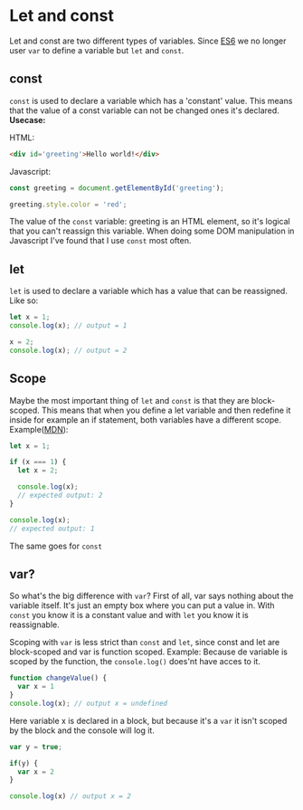 # Let and const
Let and const are two different types of variables. Since [ES6](http://es6-features.org/#Constants) we no longer user `var` to define a variable but `let` and `const`.

## const
`const` is used to declare a variable which has a 'constant' value. This means that the value of a const variable can not be changed ones it's declared. **Usecase:**

HTML: 
```HTML
<div id='greeting'>Hello world!</div>
```
Javascript:
```Javascript
const greeting = document.getElementById('greeting');

greeting.style.color = 'red';
```

The value of the `const` variable: greeting is an HTML element, so it's logical that you can't reassign this variable. When doing some DOM manipulation in Javascript I've found that I use `const` most often. 

## let
`let` is used to declare a variable which has a value that can be reassigned. Like so:
```Javascript
let x = 1;
console.log(x); // output = 1

x = 2;
console.log(x); // output = 2

```

## Scope
Maybe the most important thing of `let` and `const` is that they are block-scoped. This means that when you define a let variable and then redefine it inside for example an if statement, both variables have a different scope. 
Example([MDN](https://developer.mozilla.org/en-US/docs/Web/JavaScript/Reference/Statements/let)):
```Javascript
let x = 1;

if (x === 1) {
  let x = 2;

  console.log(x);
  // expected output: 2
}

console.log(x);
// expected output: 1
```
The same goes for `const` 

## var?
So what's the big difference with `var`? First of all, var says nothing about the variable itself. It's just an empty box where you can put a value in. With `const` you know it is a constant value and with `let` you know it is reassignable. 

Scoping with `var` is less strict than `const` and `let`, since const and let are block-scoped and var is function scoped. Example:
Because de variable is scoped by the function, the `console.log()` does'nt have acces to it. 
```Javascript
function changeValue() {
  var x = 1
}
console.log(x); // output x = undefined
```
Here variable x is declared in a block, but because it's a `var` it isn't scoped by the block and the console will log it. 
```Javascript
var y = true;

if(y) {
  var x = 2
}

console.log(x) // output x = 2
```
